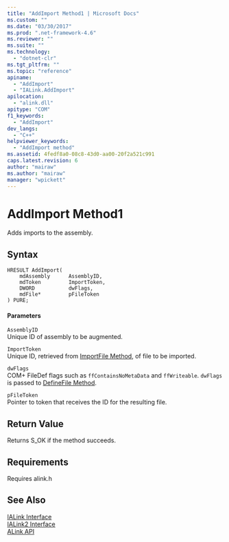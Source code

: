 ```yaml
---
title: "AddImport Method1 | Microsoft Docs"
ms.custom: ""
ms.date: "03/30/2017"
ms.prod: ".net-framework-4.6"
ms.reviewer: ""
ms.suite: ""
ms.technology: 
  - "dotnet-clr"
ms.tgt_pltfrm: ""
ms.topic: "reference"
apiname: 
  - "AddImport"
  - "IALink.AddImport"
apilocation: 
  - "alink.dll"
apitype: "COM"
f1_keywords: 
  - "AddImport"
dev_langs: 
  - "C++"
helpviewer_keywords: 
  - "AddImport method"
ms.assetid: 4fedf8a0-08c8-43d0-aa00-20f2a521c991
caps.latest.revision: 6
author: "mairaw"
ms.author: "mairaw"
manager: "wpickett"
---
```

# AddImport Method1
Adds imports to the assembly.  
  
## Syntax  
  
```  
HRESULT AddImport(  
    mdAssembly      AssemblyID,  
    mdToken         ImportToken,  
    DWORD           dwFlags,  
    mdFile*         pFileToken  
) PURE;  
```  
  
#### Parameters  
 `AssemblyID`  
 Unique ID of assembly to be augmented.  
  
 `ImportToken`  
 Unique ID, retrieved from [ImportFile Method](../../../../docs/framework/unmanaged-api/alink/importfile-method.md), of file to be imported.  
  
 `dwFlags`  
 COM+ FileDef flags such as `ffContainsNoMetaData` and `ffWriteable`. `dwFlags` is passed to [DefineFile Method](../../../../docs/framework/unmanaged-api/metadata/imetadataassemblyemit-definefile-method.md).  
  
 `pFileToken`  
 Pointer to token that receives the ID for the resulting file.  
  
## Return Value  
 Returns S_OK if the method succeeds.  
  
## Requirements  
 Requires alink.h  
  
## See Also  
 [IALink Interface](../../../../docs/framework/unmanaged-api/alink/ialink-interface.md)   
 [IALink2 Interface](../../../../docs/framework/unmanaged-api/alink/ialink2-interface.md)   
 [ALink API](../../../../docs/framework/unmanaged-api/alink/alink-api-unmanaged-api-reference.md)